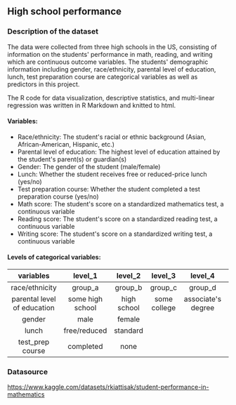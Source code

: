 ## High school performance
### Description of the dataset
The data were collected from three high schools in the US, consisting of information on the students' performance in math, reading, and writing which are continuous outcome variables. The students' demographic information including gender, race/ethnicity, parental level of education, lunch, test preparation course are categorical variables as well as predictors in this project.

The R code for data visualization, descriptive statistics, and multi-linear regression was written in R Markdown and knitted to html.
#### Variables:
* Race/ethnicity: The student's racial or ethnic background (Asian, African-American, Hispanic, etc.)
* Parental level of education: The highest level of education attained by the student's parent(s) or guardian(s)
* Gender: The gender of the student (male/female)
* Lunch: Whether the student receives free or reduced-price lunch (yes/no)
* Test preparation course: Whether the student completed a test preparation course (yes/no)
* Math score: The student's score on a standardized mathematics test, a continuous variable
* Reading score: The student's score on a standardized reading test, a continuous variable
* Writing score: The student's score on a standardized writing test, a continuous variable

#### Levels of categorical variables:

| variables | level_1 | level_2 | level_3 | level_4 | level_5 | level_6 |
| :---:  | :---: | :---: | :---: | :---: | :---: | :---: |
| race/ethnicity |group_a   | group_b   | group_c   | group_d  | group_e |     | 
| parental level of education |some high school | high school | some college | associate's degree | bachelor's degree | master's degree |
| gender | male   | female   |    |     |    |     |
| lunch  | free/reduced | standard |     |      |     |      |
| test_prep course | completed | none |     |     |      |      |

### Datasource 
https://www.kaggle.com/datasets/rkiattisak/student-performance-in-mathematics 

